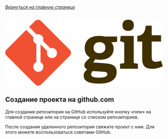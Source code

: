 ###### [Вернуться на главную страницу](./readme.md)
![git-logo](./assets/git-logo.png)



## Создание проекта на github.com
Для создания репозитория на GitHub используйте кнопку «new» на главной странице или на странице со списком репозиториев.

После создания удаленного репозитория свяжите проект с ним. Для этого можете воспользоваться советами GitHub.